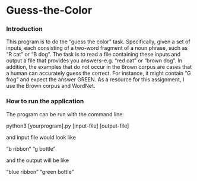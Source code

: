 # Guess-the-Color
### Introduction

This program is to do the “guess the color” task.  Specifically, given a set of inputs, each consisting of a two-word fragment of a noun phrase, such as “R cat” or “B dog”.  The task is to read a file containing these inputs and output a file that provides you answers–e.g. “red cat” or “brown dog”. In addition, the examples that do not occur in the Brown corpus are cases that a human can accurately guess the correct.  For instance, it might contain “G frog” and expect the answer GREEN.  As a resource for this assignment, I use the Brown corpus and WordNet.

### How to run the application

The program can be run with the command line:

python3 [yourprogram].py [input-file] [output-file]

and input file would look like

“b ribbon”
“g bottle”

and the output will be like

“blue ribbon”
“green bottle”
